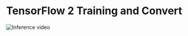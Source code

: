 # TensorFlow 2 Training and Convert
![Inference video](https://github.com/rizkymille/rasendriya-auav-ui/blob/main/tensorflow/inference.gif)

